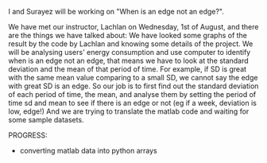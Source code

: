 I and Surayez will be working on "When is an edge not an edge?".

We have met our instructor, Lachlan on Wednesday, 1st of August, and there are the things we have talked about:
  We have looked some graphs of the result by the code by Lachlan and knowing some details of the project.
  We will be analysing users' energy consumption and use computer to identify when is an edge not an edge,
  that means we have to look at the standard deviation and the mean of that period of time. For example, if 
  SD is great with the same mean value comparing to a small SD, we cannot say the edge with great SD is an edge.
  So our job is to first find out the standard deviation of each period of time, the mean, and analyse them by setting
  the period of time sd and mean to see if there is an edge or not (eg if a week, deviation is low, edge!)
  And we are trying to translate the matlab code and waiting for some sample datasets.
  
PROGRESS:
- converting matlab data into python arrays
